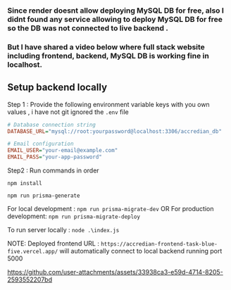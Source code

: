 ### Since render doesnt allow deploying MySQL DB for free, also I didnt found any service allowing to deploy MySQL DB for free so the DB was not connected to live backend .

### But I have shared a video below where full stack website including frontend, backend, MySQL DB is working fine in localhost.

## Setup backend locally

Step 1 : Provide the following environment variable keys with you own values , i have not git ignored the `.env` file

```ini
# Database connection string
DATABASE_URL="mysql://root:yourpassword@localhost:3306/accredian_db"

# Email configuration
EMAIL_USER="your-email@example.com"
EMAIL_PASS="your-app-password"
```

Step2 : Run commands in order

`npm install`

`npm run prisma-generate`

For local development : `npm run prisma-migrate-dev`  OR  For production development:  `npm run prisma-migrate-deploy`

To run server locally :  `node .\index.js`

NOTE:  Deployed frontend URL : `https://accredian-frontend-task-blue-five.vercel.app/` will automatically connect to local backend running port 5000

https://github.com/user-attachments/assets/33938ca3-e59d-4714-8205-2593552207bd

